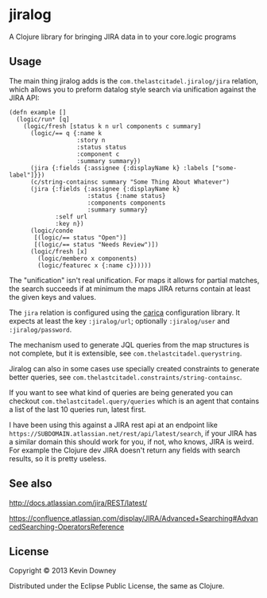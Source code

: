 # jiralog

A Clojure library for bringing JIRA data in to your core.logic
programs

## Usage

The main thing jiralog adds is the `com.thelastcitadel.jiralog/jira`
relation, which allows you to preform datalog style search via
unification against the JIRA API:

    (defn example []
      (logic/run* [q]
        (logic/fresh [status k n url components c summary]
          (logic/== q {:name k
                       :story n
                       :status status
                       :component c
                       :summary summary})
          (jira {:fields {:assignee {:displayName k} :labels ["some-label"]}})
          (c/string-containsc summary "Some Thing About Whatever")
          (jira {:fields {:assignee {:displayName k}
                          :status {:name status}
                          :components components
                          :summary summary}
                 :self url
                 :key n})
          (logic/conde
           [(logic/== status "Open")]
           [(logic/== status "Needs Review")])
          (logic/fresh [x]
            (logic/membero x components)
            (logic/featurec x {:name c})))))

The "unification" isn't real unification. For maps it allows for
partial matches, the search succeeds if at minimum the maps JIRA
returns contain at least the given keys and values.

The `jira` relation is configured using the
[carica](https://github.com/sonian/carica) configuration library. It
expects at least the key `:jiralog/url`; optionally `:jiralog/user`
and `:jiralog/password`.

The mechanism used to generate JQL queries from the map structures is
not complete, but it is extensible, see
`com.thelastcitadel.querystring`.

Jiralog can also in some cases use specially created constraints to generate
better queries, see `com.thelastcitadel.constraints/string-containsc`.

If you want to see what kind of queries are being generated you can
checkout `com.thelastcitadel.query/queries` which is an agent that
contains a list of the last 10 queries run, latest first.

I have been using this against a JIRA rest api at an endpoint like
`https://SUBDOMAIN.atlassian.net/rest/api/latest/search`, if your JIRA
has a similar domain this should work for you, if not, who knows, JIRA
is weird. For example the Clojure dev JIRA doesn't return any fields
with search results, so it is pretty useless.

## See also

http://docs.atlassian.com/jira/REST/latest/

https://confluence.atlassian.com/display/JIRA/Advanced+Searching#AdvancedSearching-OperatorsReference
        
## License

Copyright © 2013 Kevin Downey

Distributed under the Eclipse Public License, the same as Clojure.
